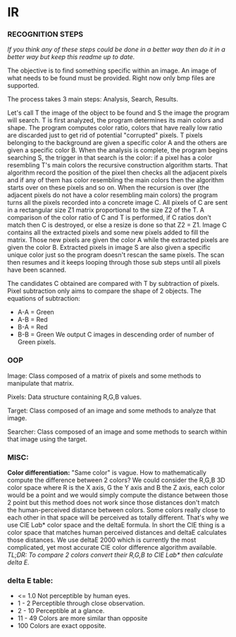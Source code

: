 # IR


### **RECOGNITION STEPS**
_If you think any of these steps could be done in a better way then do it in a better way but keep this readme up to date._

The objective is to find something specific within an image. An image of what needs to be found must be provided. Right now only bmp files are supported.

The process takes 3 main steps: Analysis, Search, Results.

Let's call T the image of the object to be found and S the image the program will search.
T is first analyzed, the program determines its main colors and shape. The program computes color ratio, colors that have really low ratio are discarded just to get rid of potential "corrupted" pixels. T pixels belonging to the background are given a specific color A and the others are given a specific color B. When the analysis is complete, the program begins searching S, the trigger in that search is the color: if a pixel has a color resembling T's main colors the recursive construction algorithm starts.
That algorithm record the position of the pixel then checks all the adjacent pixels and if any of them has color resembling the main colors then the algorithm starts over on these pixels and so on. When the recursion is over (the adjacent pixels do not have a color resembling main colors) the program turns all the pixels recorded into a concrete image C. All pixels of C are sent in a rectangular size Z1 matrix proportional to the size Z2 of the T. A comparison of the color ratio of C and T is performed, if C ratios don't match then C is destroyed, or else a resize is done so that Z2 = Z1. Image C contains all the extracted pixels and some new pixels added to fill the matrix. Those new pixels are given the color A while the extracted pixels are given the color B. Extracted pixels in image S are also given a specific unique color just so the program doesn't rescan the same pixels. 
The scan then resumes and it keeps looping through those sub steps until all pixels have been scanned. 

The candidates C obtained are compared with T by subtraction of pixels. Pixel subtraction only aims to compare the shape of 2 objects.
The equations of subtraction:
- A-A = Green
- A-B = Red
- B-A = Red
- B-B = Green
We output C images in descending order of number of Green pixels.

### **OOP**

Image: Class composed of a matrix of pixels and some methods to manipulate that matrix.

Pixels: Data structure containing R,G,B values.

Target: Class composed of an image and some methods to analyze that image.

Searcher: Class composed of an image and some methods to search within that image using the target.

### **MISC:**

**Color differentiation:** "Same color" is vague. How to mathematically compute the difference between 2 colors? We could consider the R,G,B 3D color space where R is the X axis, G the Y axis
and B the Z axis, each color would be a point and we would simply compute the distance between those 2 point but this method does not work since those distances don't match the human-perceived distance between colors. Some colors really close to each other in that space will be perceived as totally different. That's why we use CIE L*a*b* color space and the deltaE formula. In short the CIE thing is 
a color space that matches human perceived distances and deltaE calculates those distances. We use deltaE 2000 which is currently the most complicated, yet most accurate CIE color difference algorithm available. 
_TL;DR: To compare 2 colors convert their R,G,B to CIE L*a*b* then calculate delta E._

### **delta E table:**
- <= 1.0	Not perceptible by human eyes.
- 1 - 2	Perceptible through close observation.
- 2 - 10	Perceptible at a glance.
- 11 - 49	Colors are more similar than opposite
- 100	Colors are exact opposite.
